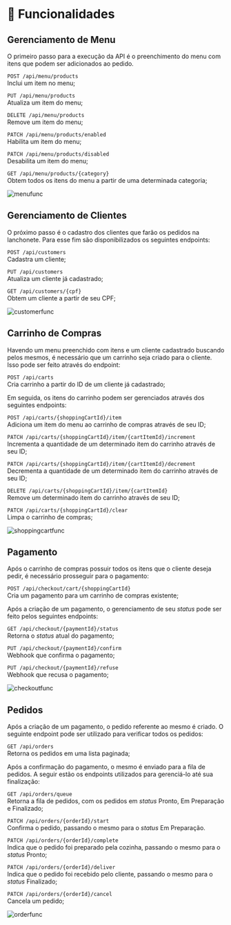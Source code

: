 <!-- Funcionalidades do projeto -->

# 🧮 Funcionalidades

## Gerenciamento de Menu

O primeiro passo para a execução da API é o preenchimento do menu com itens que podem ser adicionados ao pedido. 

```POST /api/menu/products``` <br>Inclui um item no menu;

```PUT /api/menu/products``` <br>Atualiza um item do menu;

```DELETE /api/menu/products``` <br>Remove um item do menu;

```PATCH /api/menu/products/enabled``` <br>Habilita um item do menu;

```PATCH /api/menu/products/disabled``` <br>Desabilita um item do menu;

```GET /api/menu/products/{category}``` <br>Obtem todos os itens do menu a partir de uma determinada categoria;

![menufunc][menufunc]

## Gerenciamento de Clientes

O próximo passo é o cadastro dos clientes que farão os pedidos na lanchonete. Para esse fim são disponibilizados os seguintes endpoints:

```POST /api/customers``` <br>Cadastra um cliente;

```PUT /api/customers``` <br>Atualiza um cliente já cadastrado;

```GET /api/customers/{cpf}``` <br>Obtem um cliente a partir de seu CPF;

![customerfunc][customerfunc]

## Carrinho de Compras

Havendo um menu preenchido com itens e um cliente cadastrado buscando pelos mesmos, é necessário que um carrinho seja criado para o cliente. Isso pode ser feito através do endpoint:

```POST /api/carts``` <br>Cria carrinho a partir do ID de um cliente já cadastrado;

Em seguida, os itens do carrinho podem ser gerenciados através dos seguintes endpoints:

```POST /api/carts/{shoppingCartId}/item``` <br>Adiciona um item do menu ao carrinho de compras através de seu ID;

```PATCH /api/carts/{shoppingCartId}/item/{cartItemId}/increment``` <br>Incrementa a quantidade de um determinado item do carrinho através de seu ID;

```PATCH /api/carts/{shoppingCartId}/item/{cartItemId}/decrement``` <br>Decrementa a quantidade de um determinado item do carrinho através de seu ID;

```DELETE /api/carts/{shoppingCartId}/item/{cartItemId}``` <br>Remove um determinado item do carrinho através de seu ID;

```PATCH /api/carts/{shoppingCartId}/clear``` <br>Limpa o carrinho de compras;

![shoppingcartfunc][shoppingcartfunc]

## Pagamento

Após o carrinho de compras possuir todos os itens que o cliente deseja pedir, é necessário prosseguir para o pagamento:

```POST /api/checkout/cart/{shoppingCartId}``` <br>Cria um pagamento para um carrinho de compras existente;

Após a criação de um pagamento, o gerenciamento de seu *status* pode ser feito pelos seguintes endpoints:

```GET /api/checkout/{paymentId}/status``` <br>Retorna o *status* atual do pagamento;

```PUT /api/checkout/{paymentId}/confirm``` <br>Webhook que confirma o pagamento;

```PUT /api/checkout/{paymentId}/refuse``` <br>Webhook que recusa o pagamento;

![checkoutfunc][checkoutfunc]

## Pedidos

Após a criação de um pagamento, o pedido referente ao mesmo é criado. O seguinte endpoint pode ser utilizado para verificar todos os pedidos:

```GET /api/orders``` <br>Retorna os pedidos em uma lista paginada;

Após a confirmação do pagamento, o mesmo é enviado para a fila de pedidos. A seguir estão os endpoints utilizados para gerenciá-lo até sua finalização:

```GET /api/orders/queue``` <br>Retorna a fila de pedidos, com os pedidos em *status* Pronto, Em Preparação e Finalizado;

```PATCH /api/orders/{orderId}/start``` <br>Confirma o pedido, passando o mesmo para o *status* Em Preparação. 

```PATCH /api/orders/{orderId}/complete``` <br>Indica que o pedido foi preparado pela cozinha, passando o mesmo para o *status* Pronto;

```PATCH /api/orders/{orderId}/deliver``` <br>Indica que o pedido foi recebido pelo cliente, passando o mesmo para o *status* Finalizado;

```PATCH /api/orders/{orderId}/cancel``` <br>Cancela um pedido;

![orderfunc][orderfunc]

[menufunc]: ../.github/images/func_menu.png
[customerfunc]: ../.github/images/func_customer.png
[shoppingcartfunc]: ../.github/images/func_shopping_cart.png
[checkoutfunc]: ../.github/images/func_checkout.png
[orderfunc]: ../.github/images/func_order.png